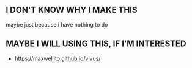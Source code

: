 ## I DON'T KNOW WHY I MAKE THIS
maybe just because i have nothing to do

## MAYBE I WILL USING THIS, IF I'M INTERESTED
- https://maxwellito.github.io/vivus/
